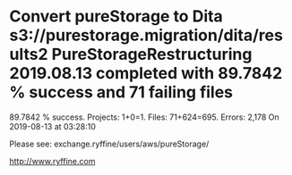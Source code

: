 # Convert pureStorage to Dita s3://purestorage.migration/dita/results2 PureStorageRestructuring 2019.08.13 completed with 89.7842 % success and 71 failing files

89.7842 % success. Projects: 1+0=1.  Files: 71+624=695. Errors: 2,178  On 2019-08-13 at 03:28:10



Please see: exchange.ryffine/users/aws/pureStorage/

http://www.ryffine.com
